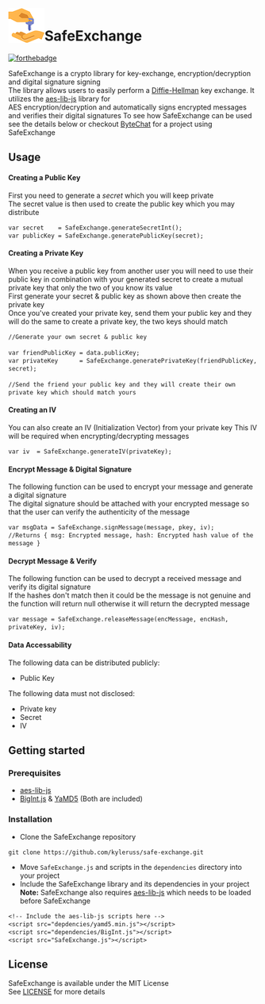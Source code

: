 <img src="preview/Logo.png" align="left" />

# SafeExchange

[![forthebadge](https://forthebadge.com/images/badges/made-with-javascript.svg)](https://forthebadge.com)

SafeExchange is a crypto library for key-exchange, encryption/decryption and digital signature signing  
The library allows users to easily perform a [Diffie-Hellman](https://en.wikipedia.org/wiki/Diffie%E2%80%93Hellman_key_exchange) key exchange. It utilizes the [aes-lib-js](https://github.com/kyleruss/aes-lib-js) library for  
AES encryption/decryption and automatically signs encrypted messages and verifies their digital signatures
To see how SafeExchange can be used see the details below or checkout [ByteChat](https://github.com/kyleruss/byte-chat) for a project using SafeExchange

## Usage
#### Creating a Public Key
First you need to generate a _secret_ which you will keep private  
The secret value is then used to create the public key which you may distribute

```
var secret    = SafeExchange.generateSecretInt();
var publicKey = SafeExchange.generatePublicKey(secret);
```

#### Creating a Private Key
When you receive a public key from another user you will need to use their public key in combination with your generated secret to create a mutual private key that only the two of you know its value  
First generate your secret & public key as shown above then create the private key  
Once you've created your private key, send them your public key and they will do the same to create a private key, the two keys should match

```
//Generate your own secret & public key

var friendPublicKey = data.publicKey;
var privateKey      = SafeExchange.generatePrivateKey(friendPublicKey, secret);

//Send the friend your public key and they will create their own private key which should match yours
```

#### Creating an IV
You can also create an IV (Initialization Vector) from your private key
This IV will be required when encrypting/decrypting messages
```
var iv  = SafeExchange.generateIV(privateKey);
```

#### Encrypt Message & Digital Signature
The following function can be used to encrypt your message and generate a digital signature  
The digital signature should be attached with your encrypted message so that the user can verify the authenticity of the message

```
var msgData = SafeExchange.signMessage(message, pkey, iv);
//Returns { msg: Encrypted message, hash: Encrypted hash value of the message }
```

#### Decrypt Message & Verify 
The following function can be used to decrypt a received message and verify its digital signature  
If the hashes don't match then it could be the message is not genuine and the function will return null otherwise it will return the decrypted message

```
var message = SafeExchange.releaseMessage(encMessage, encHash, privateKey, iv);
```

#### Data Accessability
The following data can be distributed publicly:
- Public Key

The following data must not disclosed:
- Private key
- Secret 
- IV

## Getting started

### Prerequisites
- [aes-lib-js](https://github.com/kyleruss/aes-lib-js)
- [BigInt.js](http://www.onicos.com/staff/iz/amuse/javascript/expert/BigInt.txt) & [YaMD5](https://github.com/gorhill/yamd5.js/) (Both are included)

### Installation
- Clone the SafeExchange repository
```
git clone https://github.com/kyleruss/safe-exchange.git
```

- Move `SafeExchange.js` and scripts in the `dependencies` directory into your project
- Include the SafeExchange library and its dependencies in your project
**Note:** SafeExchange also requires [aes-lib-js](https://github.com/kyleruss/aes-lib-js) which needs to be loaded before SafeExchange 
```
<!-- Include the aes-lib-js scripts here -->
<script src="depdencies/yamd5.min.js"></script>
<script src="dependencies/BigInt.js"></script>
<script src="SafeExchange.js"></script>
```


## License
SafeExchange is available under the MIT License  
See [LICENSE](LICENSE) for more details

